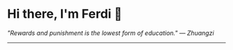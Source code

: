 <h1>Hi there, I'm Ferdi 👋</h1>

<p><em>
  "Rewards and punishment is the lowest form of education." — Zhuangzi
</em></p>

---
